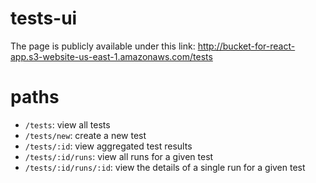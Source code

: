 # tests-ui

The page is publicly available under this link: http://bucket-for-react-app.s3-website-us-east-1.amazonaws.com/tests 

# paths
* `/tests`: view all tests
* `/tests/new`: create a new test
* `/tests/:id`: view aggregated test results
* `/tests/:id/runs`: view all runs for a given test
* `/tests/:id/runs/:id`: view the details of a single run for a given test
